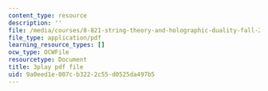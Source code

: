 ```yaml
---
content_type: resource
description: ''
file: /media/courses/8-821-string-theory-and-holographic-duality-fall-2014/9a0eed1e007cb3222c55d0525da497b5_LoIXB2GJHkg.pdf
file_type: application/pdf
learning_resource_types: []
ocw_type: OCWFile
resourcetype: Document
title: 3play pdf file
uid: 9a0eed1e-007c-b322-2c55-d0525da497b5
---
```

